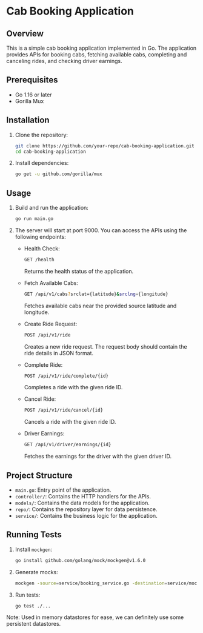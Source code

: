 # Cab Booking Application

## Overview

This is a simple cab booking application implemented in Go. The application provides APIs for booking cabs, fetching available cabs, completing and canceling rides, and checking driver earnings.

## Prerequisites

- Go 1.16 or later
- Gorilla Mux

## Installation

1. Clone the repository:
    ```sh
    git clone https://github.com/your-repo/cab-booking-application.git
    cd cab-booking-application
    ```

2. Install dependencies:
    ```sh
    go get -u github.com/gorilla/mux
    ```

## Usage

1. Build and run the application:
    ```sh
    go run main.go
    ```

2. The server will start at port 9000. You can access the APIs using the following endpoints:

    - Health Check:
        ```sh
        GET /health
        ```
        Returns the health status of the application.

    - Fetch Available Cabs:
        ```sh
        GET /api/v1/cabs?srclat={latitude}&srclng={longitude}
        ```
        Fetches available cabs near the provided source latitude and longitude.

    - Create Ride Request:
        ```sh
        POST /api/v1/ride
        ```
        Creates a new ride request. The request body should contain the ride details in JSON format.

    - Complete Ride:
        ```sh
        POST /api/v1/ride/complete/{id}
        ```
        Completes a ride with the given ride ID.

    - Cancel Ride:
        ```sh
        POST /api/v1/ride/cancel/{id}
        ```
        Cancels a ride with the given ride ID.

    - Driver Earnings:
        ```sh
        GET /api/v1/driver/earnings/{id}
        ```
        Fetches the earnings for the driver with the given driver ID.

## Project Structure

- `main.go`: Entry point of the application.
- `controller/`: Contains the HTTP handlers for the APIs.
- `models/`: Contains the data models for the application.
- `repo/`: Contains the repository layer for data persistence.
- `service/`: Contains the business logic for the application.

## Running Tests

1. Install `mockgen`:
    ```sh
    go install github.com/golang/mock/mockgen@v1.6.0
    ```

2. Generate mocks:
    ```sh
    mockgen -source=service/booking_service.go -destination=service/mock_booking_service.go -package=service
    ```

3. Run tests:
    ```sh
    go test ./...
    ```

Note: Used in memory datastores for ease, we can definitely use some persistent datastores.
